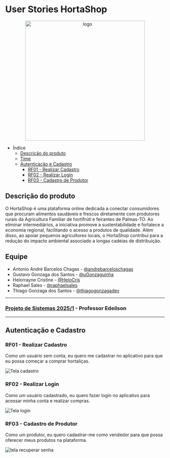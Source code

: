 # User Stories HortaShop

<div align="center">
  <img src="/logo/hortaShop.png" alt="logo" style="height: 10cm;">
</div>

- Índice
    - [Descrição do produto](#descrição-do-produto)
    - [Time](#time)
    - [Autenticação e Cadastro](#autenticação-e-cadastro)
      - [RF01 - Realizar Cadastro](#rf01---realizar-cadastro)
      - [RF02 - Realizar Login](#rf02---realizar-login)
      - [RF03 - Cadastro de Produtor](#rf03---cadastro-de-produtor)
  
## Descrição do produto

​O HortaShop é uma plataforma online dedicada a conectar consumidores que procuram alimentos saudáveis e frescos diretamente com produtores rurais da Agricultura Familiar de hortifrúti e feirantes de Palmas-TO. Ao eliminar intermediários, a iniciativa promove a sustentabilidade e fortalece a economia regional, facilitando o acesso a produtos de qualidade. Além disso, ao apoiar pequenos agricultores locais, o HortaShop contribui para a redução do impacto ambiental associado a longas cadeias de distribuição.

## Equipe

- Antonio André Barcelos Chagas - [@andrebarceloschagas](https://github.com/andrebarceloschagas)
- Gustavo Gonzaga dos Santos - [@uGonzaguinha](https://github.com/uGonzaguinha)
- Helorrayne Cristine  - [@HeloCris](https://github.com/HeloCris)
- Raphael Sales - [@raphaelsales](https://github.com/raphaelsales)
- Thiago Gonzaga dos Santos - [@thiagogonzagadev](https://github.com/thiagogonzagadev)

---

### [Projeto de Sistemas 2025/1](https://github.com/disciplinas-prof-Edeilson-UFT/proj-sist-2025-1) - Professor Edeilson

---

## Autenticação e Cadastro

### RF01 - Realizar Cadastro

Como um usuário sem conta, eu quero me cadastrar no aplicativo para que eu possa começar a comprar hortaliças.

![Tela cadastro](images/telas/Autenticacao-cadastro.png)

### RF02 - Realizar Login

Como um usuário cadastrado, eu quero fazer login no aplicativo para acessar minha conta e realizar compras.

![Tela login](images/telas/Autenticacao-login.png)

### RF03 - Cadastro de Produtor

Como um produtor, eu quero cadastrar-me como vendedor para que possa oferecer meus produtos na plataforma.

![tela recuperar senha](images/telas/Autenticacao-cadastro-vendedor.png)
